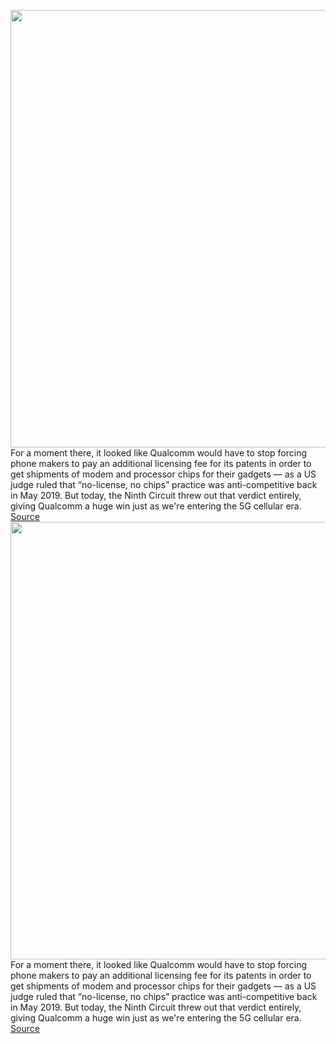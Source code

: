 <img src='https://cdn.vox-cdn.com/thumbor/NjKl31WpBRJYLi4WUDVGCL3NP48=/0x0:2040x1360/1200x800/filters:focal(857x517:1183x843)/cdn.vox-cdn.com/uploads/chorus_image/image/67188771/Qualcomm-Steven_Mollenkopf-CEO-verge-04.0.0.jpg' width='700px' /><br/>
For a moment there, it looked like Qualcomm would have to stop forcing phone makers to pay an additional licensing fee for its patents in order to get shipments of modem and processor chips for their gadgets — as a US judge ruled that “no-license, no chips” practice was anti-competitive back in May 2019. But today, the Ninth Circuit threw out that verdict entirely, giving Qualcomm a huge win just as we're entering the 5G cellular era.
<a href='https://www.theverge.com/2020/8/11/21363629/qualcomm-win-appeal-antitrust-ftc-lawsuit-frand-patents-chips'> Source <a/><img src='https://cdn.vox-cdn.com/thumbor/NjKl31WpBRJYLi4WUDVGCL3NP48=/0x0:2040x1360/1200x800/filters:focal(857x517:1183x843)/cdn.vox-cdn.com/uploads/chorus_image/image/67188771/Qualcomm-Steven_Mollenkopf-CEO-verge-04.0.0.jpg' width='700px' /><br/>
For a moment there, it looked like Qualcomm would have to stop forcing phone makers to pay an additional licensing fee for its patents in order to get shipments of modem and processor chips for their gadgets — as a US judge ruled that “no-license, no chips” practice was anti-competitive back in May 2019. But today, the Ninth Circuit threw out that verdict entirely, giving Qualcomm a huge win just as we're entering the 5G cellular era.
<a href='https://www.theverge.com/2020/8/11/21363629/qualcomm-win-appeal-antitrust-ftc-lawsuit-frand-patents-chips'> Source <a/>
